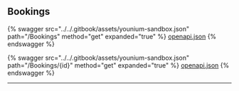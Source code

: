 ## Bookings




{% swagger src="../../.gitbook/assets/younium-sandbox.json" path="/Bookings" method="get" expanded="true" %}
[openapi.json](./docs-sandbox/.gitbook/assets/younium-sandbox.json)
{% endswagger %}

{% swagger src="../../.gitbook/assets/younium-sandbox.json" path="/Bookings/{id}" method="get" expanded="true" %}
[openapi.json](./docs-sandbox/.gitbook/assets/younium-sandbox.json)
{% endswagger %}


---


